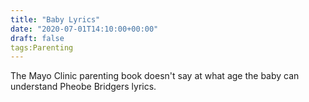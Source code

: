 ```yaml
---
title: "Baby Lyrics"
date: "2020-07-01T14:10:00+00:00"
draft: false
tags:Parenting
---
```


The Mayo Clinic parenting book doesn't say at what age the baby can understand Pheobe Bridgers lyrics.
